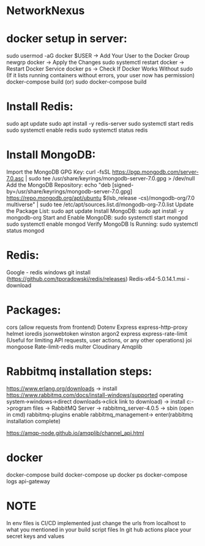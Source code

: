 # NetworkNexus

# docker setup in server:

sudo usermod -aG docker $USER -> Add Your User to the Docker Group
newgrp docker -> Apply the Changes
sudo systemctl restart docker -> Restart Docker Service
docker ps -> Check If Docker Works Without sudo (If it lists running containers without errors, your user now has permission)
docker-compose build (or) sudo docker-compose build

# Install Redis:

sudo apt update
sudo apt install -y redis-server
sudo systemctl start redis
sudo systemctl enable redis
sudo systemctl status redis

# Install MongoDB:

Import the MongoDB GPG Key:
curl -fsSL https://pgp.mongodb.com/server-7.0.asc | sudo tee /usr/share/keyrings/mongodb-server-7.0.gpg > /dev/null
Add the MongoDB Repository:
echo "deb [signed-by=/usr/share/keyrings/mongodb-server-7.0.gpg] https://repo.mongodb.org/apt/ubuntu $(lsb_release -cs)/mongodb-org/7.0 multiverse" | sudo tee /etc/apt/sources.list.d/mongodb-org-7.0.list
Update the Package List:
sudo apt update
Install MongoDB:
sudo apt install -y mongodb-org
Start and Enable MongoDB:
sudo systemctl start mongod
sudo systemctl enable mongod
Verify MongoDB Is Running:
sudo systemctl status mongod

# Redis:

Google - redis windows git install (https://github.com/tporadowski/redis/releases)
Redis-x64-5.0.14.1.msi - download

# Packages:

cors (allow requests from frontend)
Dotenv
Express
express-http-proxy
helmet
ioredis
jsonwebtoken
winston
argon2
express express-rate-limit (Useful for limiting API requests, user actions, or any other operations)
joi
mongoose
Rate-limit-redis
multer
Cloudinary
Amqplib

# Rabbitmq installation steps:

https://www.erlang.org/downloads -> install
https://www.rabbitmq.com/docs/install-windows(supported operating system->windows->direct downloads->click link to download) -> install
c:->program files -> RabbitMQ Server -> rabbitmq_server-4.0.5 -> sbin (open in cmd)
rabbitmq-plugins enable rabbitmq_management-> enter(rabbitmq installation complete)

https://amqp-node.github.io/amqplib/channel_api.html

# docker

docker-compose build
docker-compose up
docker ps
docker-compose logs api-gateway

# NOTE

In env files is CI/CD implemented just change the urls from localhost to what you mentioned in your build script files
In git hub actions place your secret keys and values
